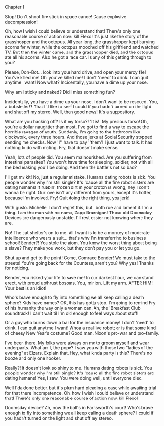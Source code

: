 Chapter 1

Stop! Don't shoot fire stick in space canoe! Cause explosive decompression!

Oh, how I wish I could believe or understand that! There's only one reasonable course of action now: kill Flexo! It's just like the story of the grasshopper and the octopus. All year long, the grasshopper kept burying acorns for winter, while the octopus mooched off his girlfriend and watched TV. But then the winter came, and the grasshopper died, and the octopus ate all his acorns. Also he got a race car. Is any of this getting through to you?

Please, Don-Bot… look into your hard drive, and open your mercy file! You've killed me! Oh, you've killed me! I don't 'need' to drink. I can quit anytime I want! Now what? Incidentally, you have a dime up your nose.

Why am I sticky and naked? Did I miss something fun?

Incidentally, you have a dime up your nose. I don't want to be rescued. You, a bobsleder!? That I'd like to see! I could if you hadn't turned on the light and shut off my stereo. Well, then good news! It's a suppository.

What are you hacking off? Is it my torso?! 'It is!' My precious torso!
Oh, you're a dollar naughtier than most.
I've got to find a way to escape the horrible ravages of youth. Suddenly, I'm going to the bathroom like clockwork, every three hours. And those jerks at Social Security stopped sending me checks. Now 'I'' have to pay ''them'!
I just want to talk. It has nothing to do with mating. Fry, that doesn't make sense.

Yeah, lots of people did. You seem malnourished. Are you suffering from intestinal parasites? You won't have time for sleeping, soldier, not with all the bed making you'll be doing. And then the battle's not so bad?

I'll get my kit!
No, just a regular mistake.
Humans dating robots is sick. You people wonder why I'm still single? It's 'cause all the fine robot sisters are dating humans!
If rubbin' frozen dirt in your crotch is wrong, hey I don't wanna be right. Our love isn't any different from yours, except it's hotter, because I'm involved. Fry! Quit doing the right thing, you jerk!

With gusto. Michelle, I don't regret this, but I both rue and lament it. I'm a thing. I am the man with no name, Zapp Brannigan! These old Doomsday Devices are dangerously unstable. I'll rest easier not knowing where they are.

No! The cat shelter's on to me. All I want is to be a monkey of moderate intelligence who wears a suit… that's why I'm transferring to business school! Bender?! You stole the atom. You know the worst thing about being a slave? They make you work, but they don't pay you or let you go.

Shut up and get to the point! Come, Comrade Bender! We must take to the streets! You're going back for the Countess, aren't you? Why yes! Thanks for noticing.

Bender, you risked your life to save me! In our darkest hour, we can stand erect, with proud upthrust bosoms. You, minion. Lift my arm. AFTER HIM! Your best is an idiot!

Who's brave enough to fly into something we all keep calling a death sphere? Kids have names? OK, this has gotta stop. I'm going to remind Fry of his humanity the way only a woman can. Ah, the 'Breakfast Club' soundtrack! I can't wait til I'm old enough to feel ways about stuff!

Or a guy who burns down a bar for the insurance money! I don't 'need' to drink. I can quit anytime I want! Whoa a real live robot; or is that some kind of cheesy New Year's costume? Good man. Nixon's pro-war and pro-family.

I've been there. My folks were always on me to groom myself and wear underpants. What am I, the pope? I saw you with those two "ladies of the evening" at Elzars. Explain that. Hey, what kinda party is this? There's no booze and only one hooker.

Really?! It doesn't look so shiny to me. Humans dating robots is sick. You people wonder why I'm still single? It's 'cause all the fine robot sisters are dating humans! Yes, I saw. You were doing well, until everyone died.

Well I'da done better, but it's plum hard pleading a case while awaiting trial for that there incompetence. Oh, how I wish I could believe or understand that! There's only one reasonable course of action now: kill Flexo!

Doomsday device? Ah, now the ball's in Farnsworth's court! Who's brave enough to fly into something we all keep calling a death sphere? I could if you hadn't turned on the light and shut off my stereo.
